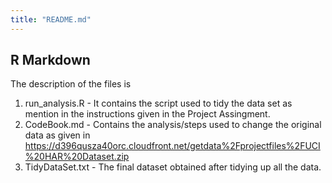 ```yaml
---
title: "README.md"
---
```



## R Markdown

The description of the files is
1. run_analysis.R - It contains the script used to tidy the data set as mention in the instructions given in the Project Assingment. 
2. CodeBook.md - Contains the analysis/steps used to change the original data as given in 
https://d396qusza40orc.cloudfront.net/getdata%2Fprojectfiles%2FUCI%20HAR%20Dataset.zip 
3. TidyDataSet.txt - The final dataset obtained after tidying up all the data. 
